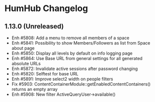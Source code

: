 HumHub Changelog
================

1.13.0 (Unreleased)
-------------------
- Enh #5808: Add a menu to remove all members of a space
- Enh #5841: Possibility to show Members/Followers as list from Space about page
- Enh #5850: Display all levels by default on info logging page
- Enh #5864: Use Base URL from general settings for all generated absolute URLs
- Enh #5872: Invalidate active sessions after password changing
- Enh #5820: Selftest for base URL
- Enh #5891: Improve select2 width on people filters
- Fix #5903: ContentContainerModule::getEnabledContentContainers() returns an empty array
- Enh #5908: New filter ActiveQueryUser->available()
